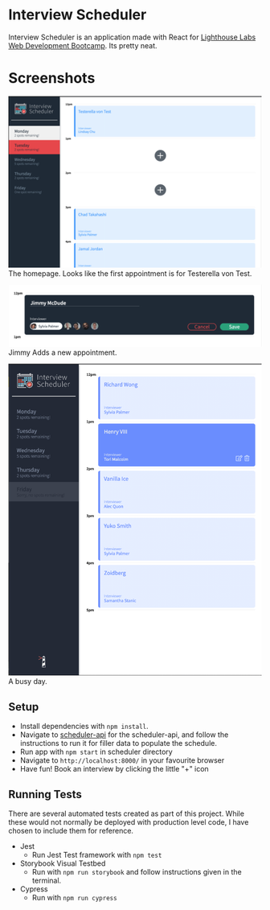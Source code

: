 # Interview Scheduler

Interview Scheduler is an application made with React for [Lighthouse Labs Web Development Bootcamp](https://www.lighthouselabs.ca/). Its pretty neat. 

# Screenshots
!["Monday view/ homepage of app"](https://github.com/mollyet/scheduler/blob/master/docs/monday-with-selected.png?raw=true)
The homepage. Looks like the first appointment is for Testerella von Test. 

!["New appointment dialogue"](https://github.com/mollyet/scheduler/blob/master/docs/add-new-appt.png?raw=true)
Jimmy Adds a new appointment.

!["Friday/ full schedule view"](https://github.com/mollyet/scheduler/blob/master/docs/full-sched.png?raw=true)
A busy day. 

## Setup

- Install dependencies with `npm install`.
- Navigate to [scheduler-api](https://github.com/mollyet/scheduler-api) for the scheduler-api, and follow the instructions to run it for filler data to populate the schedule. 
- Run app with `npm start` in scheduler directory 
- Navigate to `http://localhost:8000/` in your favourite browser
- Have fun! Book an interview by clicking the little "+" icon

## Running Tests
There are several automated tests created as part of this project. While these would not normally be deployed with production level code, I have chosen to include them for reference. 
- Jest
  - Run Jest Test framework with `npm test`
- Storybook Visual Testbed
  - Run with `npm run storybook` and follow instructions given in the terminal.
- Cypress
  - Run with `npm run cypress`

